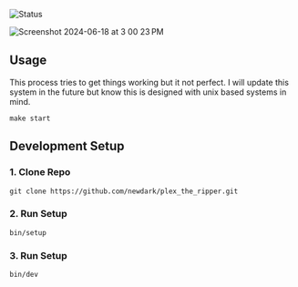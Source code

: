 ![Status](https://github.com/brand-it/plex_the_ripper/workflows/Status/badge.svg)

![Screenshot 2024-06-18 at 3 00 23 PM](https://github.com/brand-it/plex_the_ripper/assets/13140/b031e88a-74c5-4885-9b88-8e00c3a1484e)


## Usage

This process tries to get things working but it not perfect. I will update this system in the future but know this is designed with unix based systems in mind.

```shell
make start
```

## Development Setup

### 1. Clone Repo
```shell
git clone https://github.com/newdark/plex_the_ripper.git
```

### 2. Run Setup
```shell
bin/setup
```

### 3. Run Setup
```shell
bin/dev
```
